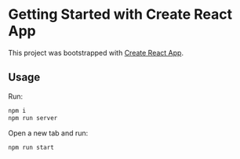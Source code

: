 # Getting Started with Create React App

This project was bootstrapped with [Create React App](https://github.com/facebook/create-react-app).

## Usage
Run:
```bash
npm i
npm run server
```

Open a new tab and run:
```
npm run start
```

